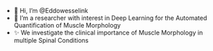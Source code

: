 - 👋 Hi, I’m @Eddowesselink
- 👀 I’m a researcher with interest in Deep Learning for the Automated Quantification of Muscle Morphology
- ✨ We investigate the clinical importance of Muscle Morphology in multiple Spinal Conditions

<!---
Eddowesselink/Eddowesselink is a ✨ special ✨ repository because its `README.md` (this file) appears on your GitHub profile.
You can click the Preview link to take a look at your changes.
--->
